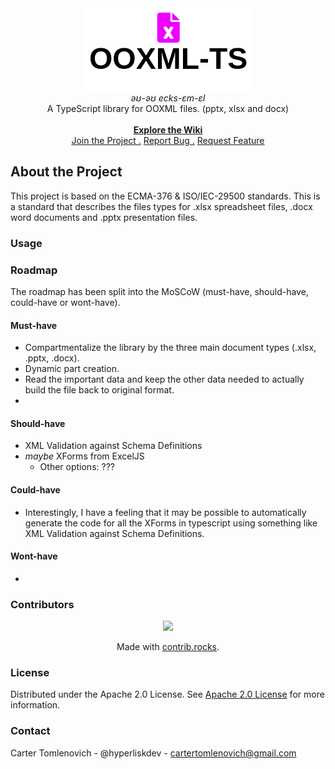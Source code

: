 <div align="center">
    <img src="./assets/imgs/ooxml-logo.png" alt="project logo"/> <br/>
    <i>əʊ-əʊ ecks-ɛm-ɛl</i> <br>
    A TypeScript library for OOXML files. (pptx, xlsx and docx) <br/> <br/>
    <a href="https://github.com/hyperliskdev/ooxml-ts/wiki"><b>Explore the Wiki </b></a> <br/>
     <a href="https://github.com/hyperliskdev/ooxml-ts/wiki/Developer-Guide">Join the Project .</a> <a href="https://github.com/hyperliskdev/ooxml-ts/issues/new?assignees=&labels=&projects=&template=bug_report.md&title=">Report Bug .</a> <a href="https://github.com/hyperliskdev/ooxml-ts/issues/new?assignees=&labels=&projects=&template=feature_request.md&title=">Request Feature</a> </p>
</div>


## About the Project

This project is based on the ECMA-376 & ISO/IEC-29500 standards. This is a standard that describes the files types for .xlsx spreadsheet files, .docx word documents and .pptx presentation files.

### Usage


### Roadmap

The roadmap has been split into the MoSCoW (must-have, should-have, could-have or wont-have).

#### Must-have

- Compartmentalize the library by the three main document types (.xlsx, .pptx, .docx).
- Dynamic part creation.
- Read the important data and keep the other data needed to actually build the file back to original format.
- 

#### Should-have

- XML Validation against Schema Definitions
- *maybe* XForms from ExcelJS
  - Other options: ???

#### Could-have

- Interestingly, I have a feeling that it may be possible to automatically generate the code for all the XForms in typescript using something like XML Validation against Schema Definitions.


#### Wont-have

- 


### Contributors

<div align="center">
  <a href="https://github.com/hyperliskdev/ooxml-ts/graphs/contributors">
    <img src="https://contrib.rocks/image?repo=hyperliskdev/ooxml-ts" />
  </a>

  Made with [contrib.rocks](https://contrib.rocks).
</div>

### License

Distributed under the Apache 2.0 License. See [Apache 2.0 License](https://opensource.org/license/apache-2-0) for more information.

### Contact

Carter Tomlenovich - @hyperliskdev - cartertomlenovich@gmail.com
